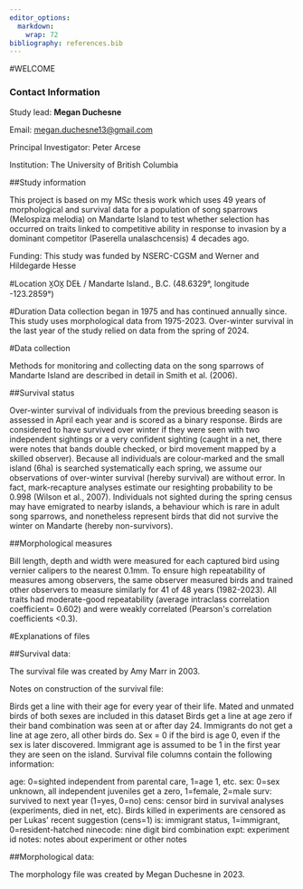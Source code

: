 ```yaml
---
editor_options: 
  markdown: 
    wrap: 72
bibliography: references.bib
---
```


#WELCOME

### Contact Information

Study lead: **Megan Duchesne**

Email: megan.duchesne13@gmail.com

Principal Investigator: Peter Arcese

Institution: The University of British Columbia

##Study information

This project is based on my MSc thesis work which uses 49 years of
morphological and survival data for a population of song sparrows
(Melospiza melodia) on Mandarte Island to test whether selection has
occurred on traits linked to competitive ability in response to invasion
by a dominant competitor (Paserella unalaschcensis) 4 decades ago.

Funding: This study was funded by NSERC-CGSM and Werner and Hildegarde
Hesse

#Location X̱OX̱ DEȽ / Mandarte Island., B.C. (48.6329°, longitude
-123.2859°)

#Duration Data collection began in 1975 and has continued annually
since. This study uses morphological data from 1975-2023. Over-winter
survival in the last year of the study relied on data from the spring of
2024.

#Data collection

Methods for monitoring and collecting data on the song sparrows of
Mandarte Island are described in detail in Smith et al. (2006).

##Survival status

Over-winter survival of individuals from the previous breeding season is
assessed in April each year and is scored as a binary response. Birds
are considered to have survived over winter if they were seen with two
independent sightings or a very confident sighting (caught in a net,
there were notes that bands double checked, or bird movement mapped by a
skilled observer). Because all individuals are colour-marked and the
small island (6ha) is searched systematically each spring, we assume our
observations of over-winter survival (hereby survival) are without
error. In fact, mark-recapture analyses estimate our resighting
probability to be 0.998 (Wilson et al., 2007). Individuals not sighted
during the spring census may have emigrated to nearby islands, a
behaviour which is rare in adult song sparrows, and nonetheless
represent birds that did not survive the winter on Mandarte (hereby
non-survivors).

##Morphological measures

Bill length, depth and width were measured for each captured bird using
vernier calipers to the nearest 0.1mm. To ensure high repeatability of
measures among observers, the same observer measured birds and trained
other observers to measure similarly for 41 of 48 years (1982-2023). All
traits had moderate-good repeatability (average intraclass correlation
coefficient= 0.602) and were weakly correlated (Pearson's correlation
coefficients \<0.3).

#Explanations of files

##Survival data:

The survival file was created by Amy Marr in 2003.

Notes on construction of the survival file:

Birds get a line with their age for every year of their life. Mated and
unmated birds of both sexes are included in this dataset Birds get a
line at age zero if their band combination was seen at or after day 24.
Immigrants do not get a line at age zero, all other birds do. Sex = 0 if
the bird is age 0, even if the sex is later discovered. Immigrant age is
assumed to be 1 in the first year they are seen on the island. Survival
file columns contain the following information:

age: 0=sighted independent from parental care, 1=age 1, etc. sex: 0=sex
unknown, all independent juveniles get a zero, 1=female, 2=male surv:
survived to next year (1=yes, 0=no) cens: censor bird in survival
analyses (experiments, died in net, etc). Birds killed in experiments
are censored as per Lukas' recent suggestion (cens=1) is: immigrant
status, 1=immigrant, 0=resident-hatched ninecode: nine digit bird
combination expt: experiment id notes: notes about experiment or other
notes

##Morphological data:

The morphology file was created by Megan Duchesne in 2023.
